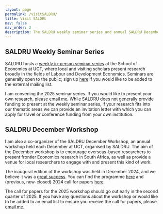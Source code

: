 ```yaml
---
layout: page
permalink: /visitSALDRU/
title: Visit SALDRU
nav: false
nav_order: 2
description: The SALDRU weekly seminar series and annual SALDRU December workshop provide opportunities to visit Cape Town and present your work at UCT.
---
```


## SALDRU Weekly Seminar Series

SALDRU hosts a [weekly in-person seminar series](https://www.saldru.uct.ac.za/events/category/seminars/
) at the School of Economics at UCT, where local and visiting scholars present research broadly in the fields of Labour and Development Economics. Seminars are generally open to the public; sign up [here](https://www.saldru.uct.ac.za/seminar-mailing-list/) if you would like to be added to the external mailing list.  

I am convening the 2025 seminar series. If you would like to present your own research, please [email me](mailto:joshua.budlender@uct.ac.za). While SALDRU does not generally provide funding to present at the weekly seminar series, if your research fits into our thematic areas we can provide an invitation letter with which you can apply for travel or conference funding from your own institution.

## SALDRU December Workshop

I am also a co-organizer of the SALDRU December Workshop, an annual workshop held each December at UCT, organised by SALDRU. The aim of the December workshop is to encourage overseas-based researchers to present frontier Economics research in South Africa, as well as provide a venue for local researchers to engage with and present this kind of work.

The inaugural edition of the workshop was held in December 2024, and we believe it was a [great success](https://www.saldru.uct.ac.za/2025/01/30/inaugural-edition-of-the-saldru-december-workshop/). You can find the programme [here](https://www.saldru.uct.ac.za/2024/11/21/saldru-december-workshop-2024-programme/) and (previous, now-closed) 2024 call for papers [here](https://www.saldru.uct.ac.za/2024/10/03/saldru-december-workshop-2024/#:~:text=SALDRU%20will%20be%20hosting%20a,the%20University%20of%20Cape%20Town).

The call for papers for the 2025 workshop should go out early in the second quarter of 2025. If you have any questions about the workshop or would like to be added to an email list to ensure you receive the call for papers, please [email me](mailto:joshua.budlender@uct.ac.za). 


